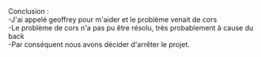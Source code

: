 Conclusion : </br>
-J'ai appelé geoffrey pour m'aider et le problème venait de cors</br>
-Le problème de cors n'a pas pu être résolu, très probablement à cause du back</br>
-Par conséquent nous avons décider d'arrêter le projet.</br>
